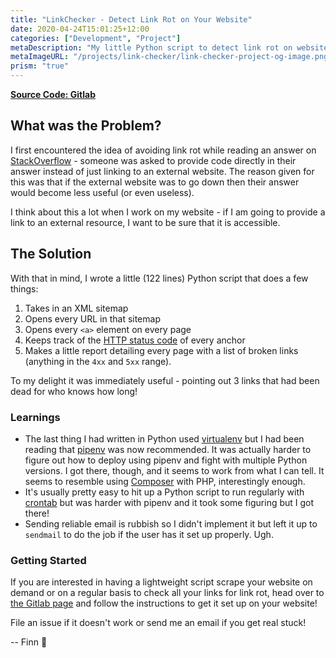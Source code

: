 ```yaml
---
title: "LinkChecker - Detect Link Rot on Your Website"
date: 2020-04-24T15:01:25+12:00
categories: ["Development", "Project"]
metaDescription: "My little Python script to detect link rot on websites through checking of HTTP status codes. Lightweight and useful!"
metaImageURL: "/projects/link-checker/link-checker-project-og-image.png"
prism: "true"
---
```


__[Source Code: Gitlab][gitlab]__

## What was the Problem?

I first encountered the idea of avoiding link rot while reading an answer on [StackOverflow][linkrot] - someone was asked to provide code directly in their answer instead of just linking to an external website. The reason given for this was that if the external website was to go down then their answer would become less useful (or even useless).

I think about this a lot when I work on my website - if I am going to provide a link to an external resource, I want to be sure that it is accessible.

## The Solution

With that in mind, I wrote a little (122 lines) Python script that does a few things:

1. Takes in an XML sitemap
2. Opens every URL in that sitemap
3. Opens every `<a>` element on every page
4. Keeps track of the [HTTP status code][httpcodes] of every anchor
5. Makes a little report detailing every page with a list of broken links (anything in the `4xx` and `5xx` range).

To my delight it was immediately useful - pointing out 3 links that had been dead for who knows how long!

### Learnings

- The last thing I had written in Python used [virtualenv][virtualenv] but I had been reading that [pipenv][pipenv] was now recommended. It was actually harder to figure out how to deploy using pipenv and fight with multiple Python versions. I got there, though, and it seems to work from what I can tell. It seems to resemble using [Composer][composer] with PHP, interestingly enough.
- It's usually pretty easy to hit up a Python script to run regularly with [crontab] but was harder with pipenv and it took some figuring but I got there!
- Sending reliable email is rubbish so I didn't implement it but left it up to `sendmail` to do the job if the user has it set up properly. Ugh.

### Getting Started

If you are interested in having a lightweight script scrape your website on demand or on a regular basis to check all your links for link rot, head over to [the Gitlab page][gitlab] and follow the instructions to get it set up on your website!

File an issue if it doesn't work or send me an email if you get real stuck!

-- Finn 👋

[gitlab]: https://gitlab.com/Finnito/link-checker "LinkChecker on Gitlab"
[linkrot]: https://stackoverflow.com/a/47789666 "Link rot example on StackOverflow"
[httpcodes]: https://en.wikipedia.org/wiki/List_of_HTTP_status_codes "HTTP Status Codes on Wikipedia"
[virtualenv]: https://virtualenv.pypa.io/en/stable/ "Python's Virtualenv"
[pipenv]: https://pipenv.pypa.io/en/latest/ "Python's pipenv"
[composer]: https://getcomposer.org/ "PHP's Composer"
[crontab]: https://www.adminschoice.com/crontab-quick-reference "Crontab"